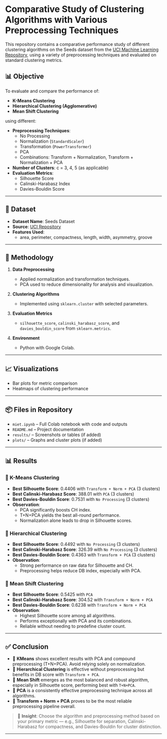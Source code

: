 # Comparative Study of Clustering Algorithms with Various Preprocessing Techniques

This repository contains a comparative performance study of different clustering algorithms on the Seeds dataset from the [UCI Machine Learning Repository](https://archive.ics.uci.edu/ml/machine-learning-databases/00236/seeds_dataset.txt), using a variety of preprocessing techniques and evaluated on standard clustering metrics.

## 📊 Objective

To evaluate and compare the performance of:
- **K-Means Clustering**
- **Hierarchical Clustering (Agglomerative)**
- **Mean Shift Clustering**

using different:
- **Preprocessing Techniques**:
  - No Processing
  - Normalization (`StandardScaler`)
  - Transformation (`PowerTransformer`)
  - PCA
  - Combinations: Transform + Normalization, Transform + Normalization + PCA
- **Number of Clusters**: c = 3, 4, 5 (as applicable)
- **Evaluation Metrics**:
  - Silhouette Score
  - Calinski-Harabasz Index
  - Davies-Bouldin Score

---

## 📁 Dataset

- **Dataset Name**: Seeds Dataset
- **Source**: [UCI Repository](https://archive.ics.uci.edu/ml/machine-learning-databases/00236/seeds_dataset.txt)
- **Features Used**: 
  - area, perimeter, compactness, length, width, asymmetry, groove

---

## 📘 Methodology

1. **Data Preprocessing**  
   - Applied normalization and transformation techniques.
   - PCA used to reduce dimensionality for analysis and visualization.

2. **Clustering Algorithms**  
   - Implemented using `sklearn.cluster` with selected parameters.

3. **Evaluation Metrics**  
   - `silhouette_score`, `calinski_harabasz_score`, and `davies_bouldin_score` from `sklearn.metrics`.

4. **Environment**  
   - Python with Google Colab.

---



## 📈 Visualizations

- Bar plots for metric comparison
- Heatmaps of clustering performance

---

## 📦 Files in Repository

- `miet.ipynb` – Full Colab notebook with code and outputs
- `README.md` – Project documentation
- `results/` – Screenshots or tables (if added)
- `plots/` – Graphs and cluster plots (if added)

---


## 📊 Results

### 🔹 K-Means Clustering
- **Best Silhouette Score**: 0.4406 with `Transform + Norm + PCA` (3 clusters)
- **Best Calinski-Harabasz Score**: 388.01 with `PCA` (3 clusters)
- **Best Davies-Bouldin Score**: 0.7531 with `No Processing` (3 clusters)
- **Observation**: 
  - PCA significantly boosts CH index.
  - T+N+PCA yields the best all-round performance.
  - Normalization alone leads to drop in Silhouette scores.

### 🔹 Hierarchical Clustering
- **Best Silhouette Score**: 0.4492 with `No Processing` (3 clusters)
- **Best Calinski-Harabasz Score**: 326.39 with `No Processing` (3 clusters)
- **Best Davies-Bouldin Score**: 0.4363 with `Transform + PCA` (3 clusters)
- **Observation**:
  - Strong performance on raw data for Silhouette and CH.
  - Preprocessing helps reduce DB index, especially with PCA.

### 🔹 Mean Shift Clustering
- **Best Silhouette Score**: 0.5425 with `PCA`
- **Best Calinski-Harabasz Score**: 304.52 with `Transform + Norm + PCA`
- **Best Davies-Bouldin Score**: 0.6238 with `Transform + Norm + PCA`
- **Observation**:
  - Highest Silhouette score among all algorithms.
  - Performs exceptionally with PCA and its combinations.
  - Reliable without needing to predefine cluster count.

---

## ✅ Conclusion

- 🔸 **KMeans** shows excellent results with PCA and compound preprocessing (T+N+PCA). Avoid relying solely on normalization.
- 🔸 **Hierarchical Clustering** is effective without preprocessing but benefits in DB score with `Transform + PCA`.
- 🔸 **Mean Shift** emerges as the most balanced and robust algorithm, especially in Silhouette score, performing best with `T+N+PCA`.
- 🔸 **PCA** is a consistently effective preprocessing technique across all algorithms.
- 🔸 **Transform + Norm + PCA** proves to be the most reliable preprocessing pipeline overall.

> 📌 **Insight**: Choose the algorithm and preprocessing method based on your primary metric — e.g., Silhouette for separation, Calinski-Harabasz for compactness, and Davies-Bouldin for cluster distinction.

---
